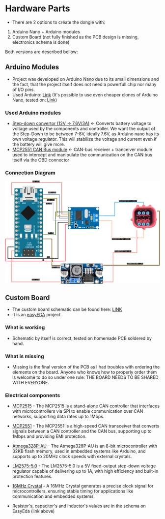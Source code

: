 # Hardware Parts

- There are 2 options to create the dongle with:
1. Arduino Nano + Arduino modules
1. Custom Board (not fully finished as the PCB design is missing, electronics schema is done)

Both versions are described bellow:

## Arduino Modules

- Project was developed on Arduino Nano due to its small dimensions and the fact, that the project itself does not need a powerfull chip nor many of I/O pins.
- Used Arduino: [Link](https://store.arduino.cc/en-cz/products/arduino-nano) (It's possible to use even cheaper clones of Arduino Nano, tested on: [Link](https://www.gme.cz/v/1508606/nano-v30-r3-klon-vyvojovy-kit-arduino))

### Used Arduino modules

- [Step-down convertor (12V -> 7.6V/3A)](https://www.sparkfun.com/products/21255) &#8592; Converts battery voltage to voltage used by the components and controller. We want the output of the Step-Down to be between 7-8V, ideally 7.6V, as Arduino nano has its own voltage regulator. This will stabilize the voltage and current even if the battery will give more. 
- [MCP2551 CAN Bus module](https://www.elektor.com/products/can-module-mcp2515) &#8592; CAN-bus receiver + tranceiver module used to intercept and manipulate the communication on the CAN bus itself via the OBD connector

### Connection Diagram

![Connection Diagram](tenere700-abs-nano.png "Connection Diagram")

## Custom Board

- The custom board schematic can be found here: [LINK](https://pro.easyeda.com/editor#id=2c3883b7eb234de3a114e8534fa8c1fe)
- It is an [easyEDA](https://easyeda.com/) project.

### What is working

- Schematic by itself is correct, tested on homemade PCB soldered by hand.

### What is missing

- Missing is the final version of the PCB as I had troubles with ordering the elements on the board. Anyone who knows how to properly order them is welcome to do so under one rule: THE BOARD NEEDS TO BE SHARED WITH EVERYONE.

### Electrical components

- [MCP2515](https://www.lcsc.com/product-detail/CAN-Controllers_Tokmas-MCP2515-I_C5250735.html) - The MCP2515 is a stand-alone CAN controller that interfaces with microcontrollers via SPI to enable communication over CAN networks, supporting data rates up to 1Mbps.

- [MCP2551](https://www.lcsc.com/product-detail/CAN-Transceivers_Microchip-Tech-MCP2551-E-SN_C635953.html) - The MCP2551 is a high-speed CAN transceiver that converts signals between a CAN controller and the CAN bus, supporting up to 1Mbps and providing EMI protection.

- [Atmega328P-AU](https://www.lcsc.com/product-detail/Microcontrollers--MCU-MPU-SOC-_Microchip-Tech-ATMEGA328P-AU_C14877.html) - The Atmega328P-AU is an 8-bit microcontroller with 32KB flash memory, used in embedded systems like Arduino, and supports up to 20MHz clock speeds with external crystals.

- [LM2575-5.0](https://www.lcsc.com/product-detail/DC-DC-Converters_Microchip-Tech-LM2576-5-0WU_C641104.html) - The LM2575-5.0 is a 5V fixed-output step-down voltage regulator capable of delivering up to 1A, with high efficiency and built-in protection features.

- [16MHz Crystal](https://www.lcsc.com/product-detail/Crystals_TAITIEN-Elec-XIHCELNANF-16MHZ_C295075.html) - A 16MHz Crystal generates a precise clock signal for microcontrollers, ensuring stable timing for applications like communication and embedded systems.

- Resistor's, capacitor's and inductor's values are in the schema on EasyEda (link above)
